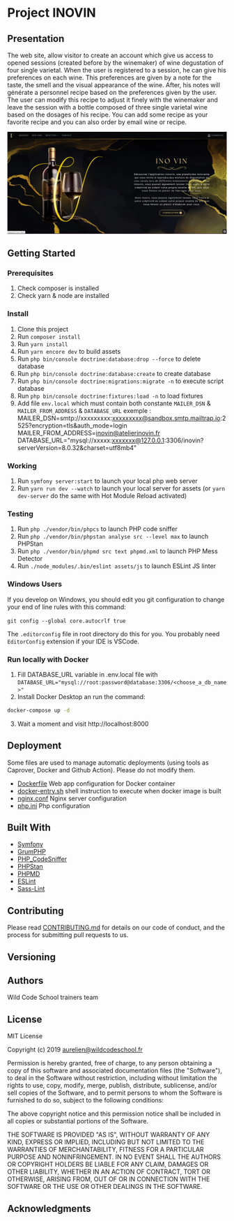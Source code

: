 # Project INOVIN

## Presentation

The web site, allow visitor to create an account which give us access to opened sessions (created before by the winemaker) of wine degustation of four single varietal.
When the user is registered to a session, he can give his preferences on each wine. This preferences are given by a note for the taste, the smell and the visual appearance of the wine. After, his notes will générate a personnel recipe based on the preferences given by the user. The user can modify this recipe to adjust it finely with the winemaker and leave the session with a bottle composed of three single varietal wine based on the dosages of his recipe.
You can add some recipe as your favorite recipe and you can also order by email wine or recipe.

![session.png](.tours/home.png)

## Getting Started

### Prerequisites

1. Check composer is installed
2. Check yarn & node are installed

### Install

1. Clone this project
2. Run `composer install`
3. Run `yarn install`
4. Run `yarn encore dev` to build assets
5. Run `php bin/console doctrine:database:drop --force` to delete database
6. Run `php bin/console doctrine:database:create` to create database
7. Run `php bin/console doctrine:migrations:migrate -n` to execute script database
8. Run `php bin/console doctrine:fixtures:load -n` to load fixtures
9. Add file `env.local` which must contain both constante `MAILER_DSN` & `MAILER_FROM_ADDRESS` & `DATABASE_URL`
   exemple :
   MAILER_DSN=smtp://xxxxxxxxx:xxxxxxxxx@sandbox.smtp.mailtrap.io:2525?encryption=tls&auth_mode=login
   MAILER_FROM_ADDRESS=inovin@atelierinovin.fr
   DATABASE_URL="mysql://xxxxx:xxxxxxx@127.0.0.1:3306/inovin?serverVersion=8.0.32&charset=utf8mb4"

### Working

1. Run `symfony server:start` to launch your local php web server
2. Run `yarn run dev --watch` to launch your local server for assets (or `yarn dev-server` do the same with Hot Module Reload activated)

### Testing

1. Run `php ./vendor/bin/phpcs` to launch PHP code sniffer
2. Run `php ./vendor/bin/phpstan analyse src --level max` to launch PHPStan
3. Run `php ./vendor/bin/phpmd src text phpmd.xml` to launch PHP Mess Detector
4. Run `./node_modules/.bin/eslint assets/js` to launch ESLint JS linter

### Windows Users

If you develop on Windows, you should edit you git configuration to change your end of line rules with this command:

`git config --global core.autocrlf true`

The `.editorconfig` file in root directory do this for you. You probably need `EditorConfig` extension if your IDE is VSCode.

### Run locally with Docker

1. Fill DATABASE_URL variable in .env.local file with
   `DATABASE_URL="mysql://root:password@database:3306/<choose_a_db_name>"`
2. Install Docker Desktop an run the command:

```bash
docker-compose up -d
```

3. Wait a moment and visit http://localhost:8000

## Deployment

Some files are used to manage automatic deployments (using tools as Caprover, Docker and Github Action). Please do not modify them.

-   [Dockerfile](/Dockerfile) Web app configuration for Docker container
-   [docker-entry.sh](/docker-entry.sh) shell instruction to execute when docker image is built
-   [nginx.conf](/ginx.conf) Nginx server configuration
-   [php.ini](/php.ini) Php configuration

## Built With

-   [Symfony](https://github.com/symfony/symfony)
-   [GrumPHP](https://github.com/phpro/grumphp)
-   [PHP_CodeSniffer](https://github.com/squizlabs/PHP_CodeSniffer)
-   [PHPStan](https://github.com/phpstan/phpstan)
-   [PHPMD](http://phpmd.org)
-   [ESLint](https://eslint.org/)
-   [Sass-Lint](https://github.com/sasstools/sass-lint)

## Contributing

Please read [CONTRIBUTING.md](https://gist.github.com/PurpleBooth/b24679402957c63ec426) for details on our code of conduct, and the process for submitting pull requests to us.

## Versioning

## Authors

Wild Code School trainers team

## License

MIT License

Copyright (c) 2019 aurelien@wildcodeschool.fr

Permission is hereby granted, free of charge, to any person obtaining a copy
of this software and associated documentation files (the "Software"), to deal
in the Software without restriction, including without limitation the rights
to use, copy, modify, merge, publish, distribute, sublicense, and/or sell
copies of the Software, and to permit persons to whom the Software is
furnished to do so, subject to the following conditions:

The above copyright notice and this permission notice shall be included in all
copies or substantial portions of the Software.

THE SOFTWARE IS PROVIDED "AS IS", WITHOUT WARRANTY OF ANY KIND, EXPRESS OR
IMPLIED, INCLUDING BUT NOT LIMITED TO THE WARRANTIES OF MERCHANTABILITY,
FITNESS FOR A PARTICULAR PURPOSE AND NONINFRINGEMENT. IN NO EVENT SHALL THE
AUTHORS OR COPYRIGHT HOLDERS BE LIABLE FOR ANY CLAIM, DAMAGES OR OTHER
LIABILITY, WHETHER IN AN ACTION OF CONTRACT, TORT OR OTHERWISE, ARISING FROM,
OUT OF OR IN CONNECTION WITH THE SOFTWARE OR THE USE OR OTHER DEALINGS IN THE
SOFTWARE.

## Acknowledgments
